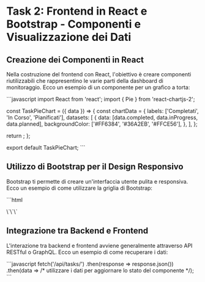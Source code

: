 
# Task 2: Frontend in React e Bootstrap - Componenti e Visualizzazione dei Dati

## Creazione dei Componenti in React

Nella costruzione del frontend con React, l'obiettivo è creare componenti riutilizzabili che rappresentino le varie parti della dashboard di monitoraggio. Ecco un esempio di un componente per un grafico a torta:

\`\`\`javascript
import React from 'react';
import { Pie } from 'react-chartjs-2';

const TaskPieChart = ({ data }) => {
  const chartData = {
    labels: ['Completati', 'In Corso', 'Pianificati'],
    datasets: [
      {
        data: [data.completed, data.inProgress, data.planned],
        backgroundColor: ['#FF6384', '#36A2EB', '#FFCE56'],
      },
    ],
  };

  return <Pie data={chartData} />;
};

export default TaskPieChart;
\`\`\`

## Utilizzo di Bootstrap per il Design Responsivo

Bootstrap ti permette di creare un'interfaccia utente pulita e responsiva. Ecco un esempio di come utilizzare la griglia di Bootstrap:

\`\`\`html
<div className="container">
  <div className="row">
    <div className="col-md-6">
      <!-- TaskPieChart Component -->
    </div>
    <div className="col-md-6">
      <!-- Another Component -->
    </div>
  </div>
</div>
\`\`\`

## Integrazione tra Backend e Frontend

L'interazione tra backend e frontend avviene generalmente attraverso API RESTful o GraphQL. Ecco un esempio di come recuperare i dati:

\`\`\`javascript
fetch('/api/tasks/')
  .then(response => response.json())
  .then(data => /* utilizzare i dati per aggiornare lo stato del componente */);
\`\`\`
